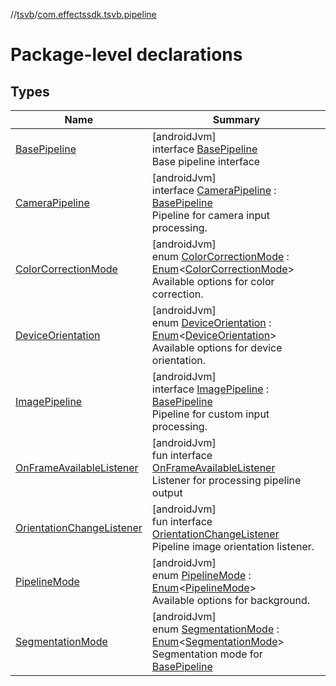 //[tsvb](../../index.md)/[com.effectssdk.tsvb.pipeline](index.md)

# Package-level declarations

## Types

| Name | Summary |
|---|---|
| [BasePipeline](-base-pipeline/index.md) | [androidJvm]<br>interface [BasePipeline](-base-pipeline/index.md)<br>Base pipeline interface |
| [CameraPipeline](-camera-pipeline/index.md) | [androidJvm]<br>interface [CameraPipeline](-camera-pipeline/index.md) : [BasePipeline](-base-pipeline/index.md)<br>Pipeline for camera input processing. |
| [ColorCorrectionMode](-color-correction-mode/index.md) | [androidJvm]<br>enum [ColorCorrectionMode](-color-correction-mode/index.md) : [Enum](https://kotlinlang.org/api/latest/jvm/stdlib/kotlin/-enum/index.html)&lt;[ColorCorrectionMode](-color-correction-mode/index.md)&gt; <br>Available options for color correction. |
| [DeviceOrientation](-device-orientation/index.md) | [androidJvm]<br>enum [DeviceOrientation](-device-orientation/index.md) : [Enum](https://kotlinlang.org/api/latest/jvm/stdlib/kotlin/-enum/index.html)&lt;[DeviceOrientation](-device-orientation/index.md)&gt; <br>Available options for device orientation. |
| [ImagePipeline](-image-pipeline/index.md) | [androidJvm]<br>interface [ImagePipeline](-image-pipeline/index.md) : [BasePipeline](-base-pipeline/index.md)<br>Pipeline for custom input processing. |
| [OnFrameAvailableListener](-on-frame-available-listener/index.md) | [androidJvm]<br>fun interface [OnFrameAvailableListener](-on-frame-available-listener/index.md)<br>Listener for processing pipeline output |
| [OrientationChangeListener](-orientation-change-listener/index.md) | [androidJvm]<br>fun interface [OrientationChangeListener](-orientation-change-listener/index.md)<br>Pipeline image orientation listener. |
| [PipelineMode](-pipeline-mode/index.md) | [androidJvm]<br>enum [PipelineMode](-pipeline-mode/index.md) : [Enum](https://kotlinlang.org/api/latest/jvm/stdlib/kotlin/-enum/index.html)&lt;[PipelineMode](-pipeline-mode/index.md)&gt; <br>Available options for background. |
| [SegmentationMode](-segmentation-mode/index.md) | [androidJvm]<br>enum [SegmentationMode](-segmentation-mode/index.md) : [Enum](https://kotlinlang.org/api/latest/jvm/stdlib/kotlin/-enum/index.html)&lt;[SegmentationMode](-segmentation-mode/index.md)&gt; <br>Segmentation mode for [BasePipeline](-base-pipeline/index.md) |
